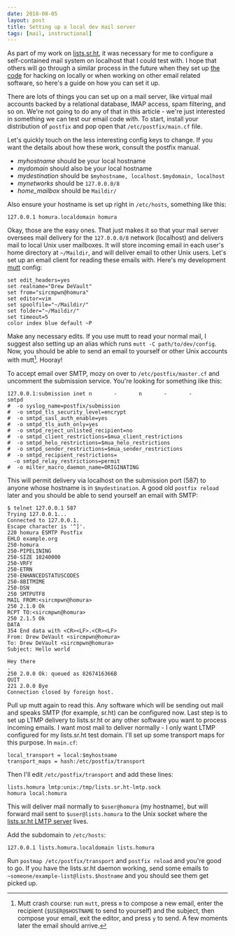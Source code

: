 ```yaml
---
date: 2018-08-05
layout: post
title: Setting up a local dev mail server
tags: [mail, instructional]
---
```


As part of my work on [lists.sr.ht](https://meta.sr.ht), it was necessary for
me to configure a self-contained mail system on localhost that I could test
with. I hope that others will go through a similar process in the future when
they set up [the code](https://git.sr.ht/~sircmpwn/lists.sr.ht) for hacking on
locally or when working on other email related software, so here's a guide on
how you can set it up.

There are lots of things you can set up on a mail server, like virtual mail
accounts backed by a relational database, IMAP access, spam filtering, and so
on. We're not going to do any of that in this article - we're just interested in
something we can test our email code with. To start, install your distribution
of `postfix` and pop open that `/etc/postfix/main.cf` file.

Let's quickly touch on the less interesting config keys to change. If you want
the details about how these work, consult the postfix manual.

- *myhostname* should be your local hostname
- *mydomain* should also be your local hostname
- *mydestination* should be `$myhostname, localhost.$mydomain, localhost`
- *mynetworks* should be `127.0.0.0/8`
- *home_mailbox* should be `Maildir/`

Also ensure your hostname is set up right in `/etc/hosts`, something like this:

```
127.0.0.1 homura.localdomain homura
```

Okay, those are the easy ones. That just makes it so that your mail server
oversees mail delivery for the `127.0.0.0/8` network (localhost) and delivers
mail to local Unix user mailboxes. It will store incoming email in each user's
home directory at `~/Maildir`, and will deliver email to other Unix users. Let's
set up an email client for reading these emails with. Here's my development
[mutt](http://mutt.org) config:

```
set edit_headers=yes
set realname="Drew DeVault"
set from="sircmpwn@homura"
set editor=vim
set spoolfile="~/Maildir/"
set folder="~/Maildir/"
set timeout=5
color index blue default ~P
```

Make any necessary edits. If you use mutt to read your normal mail, I suggest
also setting up an alias which runs `mutt -C path/to/dev/config`. Now, you
should be able to send an email to yourself or other Unix accounts with
mutt[^1]. Hooray!

[^1]: Mutt crash course: run `mutt`, press `m` to compose a new email, enter the recipient (`$USER@$HOSTNAME` to send to yourself) and the subject, then compose your email, exit the editor, and press `y` to send. A few moments later the email should arrive.

To accept email over SMTP, mozy on over to `/etc/postfix/master.cf` and
uncomment the submission service. You're looking for something like this:

```
127.0.0.1:submission inet n       -       n       -       -       smtpd
#  -o syslog_name=postfix/submission
#  -o smtpd_tls_security_level=encrypt
#  -o smtpd_sasl_auth_enable=yes
#  -o smtpd_tls_auth_only=yes
#  -o smtpd_reject_unlisted_recipient=no
#  -o smtpd_client_restrictions=$mua_client_restrictions
#  -o smtpd_helo_restrictions=$mua_helo_restrictions
#  -o smtpd_sender_restrictions=$mua_sender_restrictions
#  -o smtpd_recipient_restrictions=
  -o smtpd_relay_restrictions=permit
#  -o milter_macro_daemon_name=ORIGINATING
```

This will permit delivery via localhost on the submission port (587) to anyone
whose hostname is in `$mydestination`. A good old `postfix reload` later and you
should be able to send yourself an email with SMTP:

```
$ telnet 127.0.0.1 587
Trying 127.0.0.1...
Connected to 127.0.0.1.
Escape character is '^]'.
220 homura ESMTP Postfix
EHLO example.org
250-homura
250-PIPELINING
250-SIZE 10240000
250-VRFY
250-ETRN
250-ENHANCEDSTATUSCODES
250-8BITMIME
250-DSN
250 SMTPUTF8
MAIL FROM:<sircmpwn@homura>
250 2.1.0 Ok
RCPT TO:<sircmpwn@homura> 
250 2.1.5 Ok
DATA
354 End data with <CR><LF>.<CR><LF>
From: Drew DeVault <sircmpwn@homura>
To: Drew DeVault <sircmpwn@homura>
Subject: Hello world

Hey there 
.
250 2.0.0 Ok: queued as 8267416366B
QUIT
221 2.0.0 Bye
Connection closed by foreign host.
```

Pull up mutt again to read this. Any software which will be sending out mail and
speaks SMTP (for example, sr.ht) can be configured now. Last step is to set up
LTMP delivery to lists.sr.ht or any other software you want to process incoming
emails. I want most mail to deliver normally - I only want LTMP configured for
my lists.sr.ht test domain. I'll set up some transport maps for this purpose. In
`main.cf`:

```
local_transport = local:$myhostname
transport_maps = hash:/etc/postfix/transport
```

Then I'll edit `/etc/postfix/transport` and add these lines:

```
lists.homura lmtp:unix:/tmp/lists.sr.ht-lmtp.sock
homura local:homura
```

This will deliver mail normally to `$user@homura` (my hostname), but will
forward mail sent to `$user@lists.homura` to the Unix socket where the
[lists.sr.ht LMTP
server](https://git.sr.ht/~sircmpwn/lists.sr.ht/tree/master/listssrht-lmtp) lives.

Add the subdomain to `/etc/hosts`:

```
127.0.0.1 lists.homura.localdomain lists.homura
```

Run `postmap /etc/postfix/transport` and `postfix reload` and you're good to go.
If you have the lists.sr.ht daemon working, send some emails to
`~someone/example-list@lists.$hostname` and you should see them get picked up.
